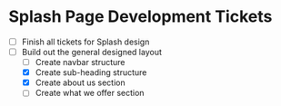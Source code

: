 # Splash Page Development Tickets

- [ ] Finish all tickets for Splash design
- [ ] Build out the general designed layout
  - [ ] Create navbar structure
  - [x] Create sub-heading structure
  - [x] Create about us section
  - [ ] Create what we offer section
